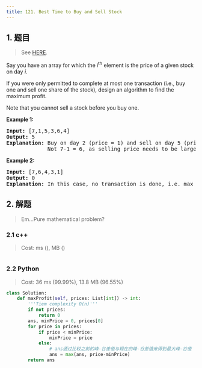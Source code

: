 ```yaml
---
title: 121. Best Time to Buy and Sell Stock
---
```


## 1. 题目

> See [HERE](https://leetcode.com/submissions/detail/243675881/).

<div><p>Say you have an array for which the <em>i</em><sup>th</sup> element is the price of a given stock on day <em>i</em>.</p>

<p>If you were only permitted to complete at most one transaction (i.e., buy one and sell one share of the stock), design an algorithm to find the maximum profit.</p>

<p>Note that you cannot sell a stock before you buy one.</p>

<p><strong>Example 1:</strong></p>

<pre><strong>Input:</strong> [7,1,5,3,6,4]
<strong>Output:</strong> 5
<strong>Explanation:</strong> Buy on day 2 (price = 1) and sell on day 5 (price = 6), profit = 6-1 = 5.
&nbsp;            Not 7-1 = 6, as selling price needs to be larger than buying price.
</pre>

<p><strong>Example 2:</strong></p>

<pre><strong>Input:</strong> [7,6,4,3,1]
<strong>Output:</strong> 0
<strong>Explanation:</strong> In this case, no transaction is done, i.e. max profit = 0.
</pre>
</div>

## 2. 解题

> Em...Pure mathematical problem?

### 2.1 c++

> Cost: ms (), MB ()

```cpp

```

### 2.2 Python

> Cost: 36 ms (99.99%), 13.8 MB (96.55%)

```python
class Solution:
    def maxProfit(self, prices: List[int]) -> int:
        '''Tiem complexity O(n)'''
        if not prices:
            return 0
        ans, minPrice = 0, prices[0]
        for price in prices:
            if price < minPrice:
                minPrice = price
            else:
                # ans通过比较之前的峰-谷差值与现在的峰-谷差值来得到最大峰-谷值
                ans = max(ans, price-minPrice)
        return ans
```
